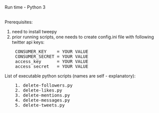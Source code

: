 Run time - Python 3<br /><br />

Prerequisites:<br/>
1. need to install tweepy<br/>
2. prior running scripts, one needs to create config.ini file with following twitter api keys:
<pre>
    CONSUMER_KEY    = YOUR VALUE
    CONSUMER_SECRET = YOUR VALUE
    access_key      = YOUR VALUE
    access_secret   = YOUR VALUE
</pre>
List of executable python scripts (names are self - explanatory):
<pre>
    1. delete-followers.py
    2. delete-likes.py
    3. delete-mentions.py
    4. delete-messages.py
    5. delete-tweets.py
</pre>
